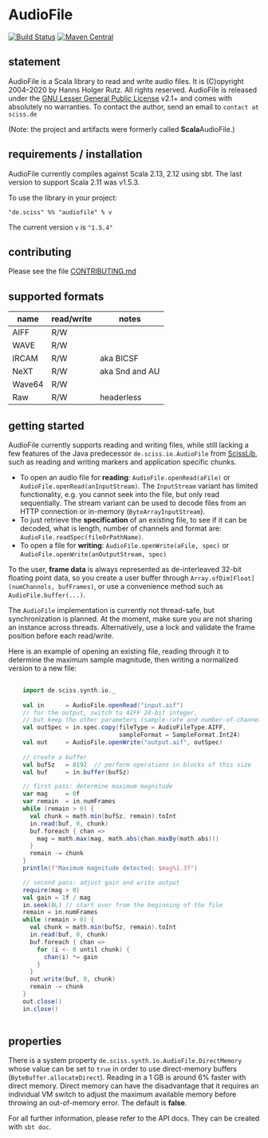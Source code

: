 # AudioFile

[![Build Status](https://travis-ci.org/Sciss/AudioFile.svg?branch=master)](https://travis-ci.org/Sciss/AudioFile)
[![Maven Central](https://maven-badges.herokuapp.com/maven-central/de.sciss/audiofile_2.13/badge.svg)](https://maven-badges.herokuapp.com/maven-central/de.sciss/audiofile_2.13)

## statement

AudioFile is a Scala library to read and write audio files. It is (C)opyright 2004&ndash;2020 by Hanns Holger Rutz.
All rights reserved. AudioFile is released under
the [GNU Lesser General Public License](https://git.iem.at/sciss/AudioFile/raw/master/LICENSE) v2.1+ and comes
with absolutely no warranties. To contact the author, send an email to `contact at sciss.de`

(Note: the project and artifacts were formerly called **Scala**AudioFile.)

## requirements / installation

AudioFile currently compiles against Scala 2.13, 2.12 using sbt. The last version to support Scala 2.11 was v1.5.3.

To use the library in your project:

    "de.sciss" %% "audiofile" % v

The current version `v` is `"1.5.4"`

## contributing

Please see the file [CONTRIBUTING.md](CONTRIBUTING.md)

## supported formats

|**name**        |**read/write**   |**notes**      |
|----------------|-----------------|---------------|
|AIFF            |R/W              |               |
|WAVE            |R/W              |               |
|IRCAM           |R/W              |aka BICSF      |
|NeXT            |R/W              |aka Snd and AU |
|Wave64          |R/W              |               |
|Raw             |R/W              |headerless     |

## getting started

AudioFile currently supports reading and writing files, while still lacking a few features of the Java predecessor `de.sciss.io.AudioFile`
from [ScissLib](http://sourceforge.net/projects/scisslib), such as reading and writing markers and application specific chunks.

* To open an audio file for __reading__: `AudioFile.openRead(aFile)` or `AudioFile.openRead(anInputStream)`. The `InputStream` variant has limited functionality, e.g. you cannot seek into the file, but only read sequentially. The stream variant can be used to decode files from an HTTP connection or in-memory (`ByteArrayInputStream`).
* To just retrieve the __specification__ of an existing file, to see if it can be decoded, what is length, number of channels and format are: `AudioFile.readSpec(fileOrPathName)`.
* To open a file for __writing__: `AudioFile.openWrite(aFile, spec)` or `AudioFile.openWrite(anOutputStream, spec)`

To the user, __frame data__ is always represented as de-interleaved 32-bit floating point data, so you create a user buffer through `Array.ofDim[Float](numChannels, bufFrames)`, or use a convenience method such as `AudioFile.buffer(...)`.

The `AudioFile` implementation is currently not thread-safe, but synchronization is planned. At the moment, make sure you are not sharing an instance across threads. Alternatively, use a lock and validate the frame position before each read/write.

Here is an example of opening an existing file, reading through it to determine the maximum sample magnitude, then writing a normalized version to a new file:

```scala
    
    import de.sciss.synth.io._
    
    val in      = AudioFile.openRead("input.aif")
    // for the output, switch to AIFF 24-bit integer, 
    // but keep the other parameters (sample-rate and number-of-channels)
    val outSpec = in.spec.copy(fileType = AudioFileType.AIFF, 
                               sampleFormat = SampleFormat.Int24)
    val out     = AudioFile.openWrite("output.aif", outSpec)
    
    // create a buffer
    val bufSz   = 8192  // perform operations in blocks of this size
    val buf     = in.buffer(bufSz)

    // first pass: determine maximum magnitude
    var mag     = 0f
    var remain  = in.numFrames
    while (remain > 0) {
      val chunk = math.min(bufSz, remain).toInt
      in.read(buf, 0, chunk)
      buf.foreach { chan =>
        mag = math.max(mag, math.abs(chan.maxBy(math.abs)))
      }
      remain -= chunk
    }
    println(f"Maximum magnitude detected: $mag%1.3f")

    // second pass: adjust gain and write output
    require(mag > 0)
    val gain = 1f / mag
    in.seek(0L) // start over from the beginning of the file
    remain = in.numFrames
    while (remain > 0) {
      val chunk = math.min(bufSz, remain).toInt
      in.read(buf, 0, chunk)
      buf.foreach { chan =>
        for (i <- 0 until chunk) {
          chan(i) *= gain
        }
      }
      out.write(buf, 0, chunk)
      remain -= chunk
    }
    out.close()
    in.close()
    
```

## properties

There is a system property `de.sciss.synth.io.AudioFile.DirectMemory` whose value can be set to `true` in order 
to use direct-memory buffers (`ByteBuffer.allocateDirect`). Reading in a 1 GB is around 6% faster with direct 
memory. Direct memory can have the disadvantage that it requires an individual VM switch to adjust the maximum 
available memory before throwing an out-of-memory error. The default is __false__.

For all further information, please refer to the API docs. They can be created with `sbt doc`.
